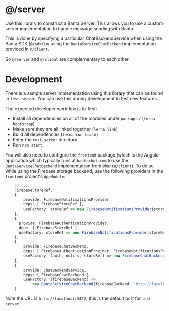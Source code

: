 # @/server

Use this library to construct a Banta Server. This allows you to use a custom server implementation to handle message sending with Banta.

This is done by specifying a particular ChatBackendService when using the Banta SDK (`@/sdk`) by using the `BantaServiceChatBackend` implementation provided in `@/client`.

So `@/server` and `@/client` are complementary to each other.

# Development

There is a sample server implementation using this library that can be found in `test-server`. You can use this during development to test new features. 

The expected developer workflow is to first:
- Install all dependencies on all of the modules under `packages/` (`lerna bootstrap`)
- Make sure they are all linked together (`lerna link`)
- Build all dependencies (`lerna run build`)
- Enter the `test-server` directory
- Run `npm start`

You will also need to configure the `frontend` package (which is the Angular application which typically runs at `bantachat.com` to use the `BantaServiceChatBackend` implementation from `@banta/client`). To do so while using the Firebase storage backend, use the following providers in the `frontend` project's `AppModule`:

```typescript
    // ...
    FirebaseStoreRef,
    {
        provide: FirebaseNotificationsProvider,
        deps: [ FirebaseStoreRef ],
        useFactory: storeRef => new FirebaseNotificationsProvider(storeRef)
    },
    {
      provide: FirebaseAuthenticationProvider,
      deps: [ FirebaseStoreRef ],
      useFactory: storeRef => new FirebaseNotificationsProvider(storeRef)
    },
    {
        provide: FirebaseChatBackend,
        deps: [ FirebaseAuthenticationProvider, FirebaseNotificationsProvider, FirebaseStoreRef ],
        useFactory: (auth, notifs, storeRef) => new FirebaseChatBackend(auth, notifs, storeRef)
    },
    {
        provide: ChatBackendService, 
        deps: [ FirebaseChatBackend ],
        useFactory: (firebaseBackend) => 
            new BantaServiceChatBackend(firebaseBackend, 'http://localhost:3422')
    }
```

Note the URL is `http://localhost:3422`, this is the default port for `test-server`.